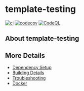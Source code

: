 # template-testing

[![ci](https://github.com/joseasoler/template-testing/actions/workflows/ci.yml/badge.svg)](https://github.com/joseasoler/template-testing/actions/workflows/ci.yml)
[![codecov](https://codecov.io/gh/joseasoler/template-testing/branch/main/graph/badge.svg)](https://codecov.io/gh/joseasoler/template-testing)
[![CodeQL](https://github.com/joseasoler/template-testing/actions/workflows/codeql-analysis.yml/badge.svg)](https://github.com/joseasoler/template-testing/actions/workflows/codeql-analysis.yml)

## About template-testing



## More Details

 * [Dependency Setup](README_dependencies.md)
 * [Building Details](README_building.md)
 * [Troubleshooting](README_troubleshooting.md)
 * [Docker](README_docker.md)
